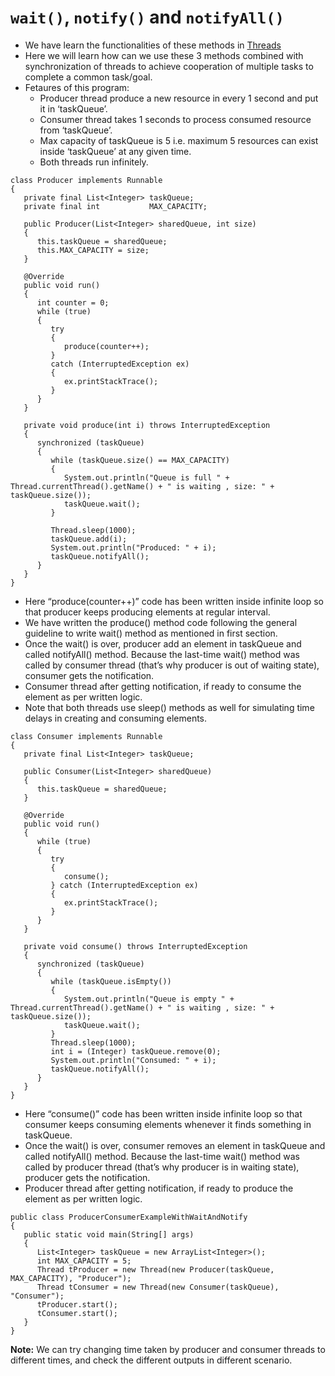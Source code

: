 # `wait()`, `notify()` and `notifyAll()`
* We have learn the functionalities of these methods in [Threads](https://github.com/mittulmandhan/java-interview-prep/tree/master/42%20threads)
* Here we will learn how can we use these 3 methods combined with synchronization of threads to achieve cooperation of multiple tasks to complete a common task/goal.
* Fetaures of this program:
  - Producer thread produce a new resource in every 1 second and put it in ‘taskQueue’.
  - Consumer thread takes 1 seconds to process consumed resource from ‘taskQueue’.
  - Max capacity of taskQueue is 5 i.e. maximum 5 resources can exist inside ‘taskQueue’ at any given time.
  - Both threads run infinitely.
````
class Producer implements Runnable
{
   private final List<Integer> taskQueue;
   private final int           MAX_CAPACITY;
 
   public Producer(List<Integer> sharedQueue, int size)
   {
      this.taskQueue = sharedQueue;
      this.MAX_CAPACITY = size;
   }
 
   @Override
   public void run()
   {
      int counter = 0;
      while (true)
      {
         try
         {
            produce(counter++);
         } 
         catch (InterruptedException ex)
         {
            ex.printStackTrace();
         }
      }
   }
 
   private void produce(int i) throws InterruptedException
   {
      synchronized (taskQueue)
      {
         while (taskQueue.size() == MAX_CAPACITY)
         {
            System.out.println("Queue is full " + Thread.currentThread().getName() + " is waiting , size: " + taskQueue.size());
            taskQueue.wait();
         }
           
         Thread.sleep(1000);
         taskQueue.add(i);
         System.out.println("Produced: " + i);
         taskQueue.notifyAll();
      }
   }
}
````
* Here “produce(counter++)” code has been written inside infinite loop so that producer keeps producing elements at regular interval.
* We have written the produce() method code following the general guideline to write wait() method as mentioned in first section.
* Once the wait() is over, producer add an element in taskQueue and called notifyAll() method. Because the last-time wait() method was called by consumer thread (that’s why producer is out of waiting state), consumer gets the notification.
* Consumer thread after getting notification, if ready to consume the element as per written logic.
* Note that both threads use sleep() methods as well for simulating time delays in creating and consuming elements.
````
class Consumer implements Runnable
{
   private final List<Integer> taskQueue;
 
   public Consumer(List<Integer> sharedQueue)
   {
      this.taskQueue = sharedQueue;
   }
 
   @Override
   public void run()
   {
      while (true)
      {
         try
         {
            consume();
         } catch (InterruptedException ex)
         {
            ex.printStackTrace();
         }
      }
   }
 
   private void consume() throws InterruptedException
   {
      synchronized (taskQueue)
      {
         while (taskQueue.isEmpty())
         {
            System.out.println("Queue is empty " + Thread.currentThread().getName() + " is waiting , size: " + taskQueue.size());
            taskQueue.wait();
         }
         Thread.sleep(1000);
         int i = (Integer) taskQueue.remove(0);
         System.out.println("Consumed: " + i);
         taskQueue.notifyAll();
      }
   }
}

````
* Here “consume()” code has been written inside infinite loop so that consumer keeps consuming elements whenever it finds something in taskQueue.
* Once the wait() is over, consumer removes an element in taskQueue and called notifyAll() method. Because the last-time wait() method was called by producer thread (that’s why producer is in waiting state), producer gets the notification.
* Producer thread after getting notification, if ready to produce the element as per written logic.
````
public class ProducerConsumerExampleWithWaitAndNotify
{
   public static void main(String[] args)
   {
      List<Integer> taskQueue = new ArrayList<Integer>();
      int MAX_CAPACITY = 5;
      Thread tProducer = new Thread(new Producer(taskQueue, MAX_CAPACITY), "Producer");
      Thread tConsumer = new Thread(new Consumer(taskQueue), "Consumer");
      tProducer.start();
      tConsumer.start();
   }
}
````
__Note:__ We can try changing time taken by producer and consumer threads to different times, and check the different outputs in different scenario.
